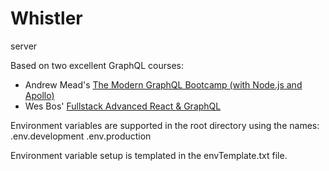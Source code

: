 # Whistler

server

Based on two excellent GraphQL courses:

- Andrew Mead's [The Modern GraphQL Bootcamp (with Node.js and Apollo)](https://www.udemy.com/graphql-bootcamp/)
- Wes Bos' [Fullstack Advanced React & GraphQL](https://advancedreact.com/)

Environment variables are supported in the root directory using the names:
.env.development
.env.production

Environment variable setup is templated in the envTemplate.txt file.

